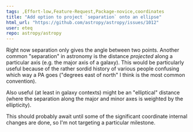 ```yaml
---
tags: ,Effort-low,Feature-Request,Package-novice,coordinates
title: "Add option to project `separation` onto an ellipse"
html_url: "https://github.com/astropy/astropy/issues/1012"
user: eteq
repo: astropy/astropy
---
```


Right now separation only gives the angle between two points.  Another common "separation" in astronomy is the distance _projected_ along a particular axis (e.g. the major axis of a galaxy).  This would be particularly useful because of the rather sordid history of various people confusing which way a PA goes ("degrees east of north" I think is the most common convention).

Also useful (at least in galaxy contexts) might be an "elliptical" distance  (where the separation along the major and minor axes is weighted by the ellipticity).

This should probably await until some of the significant coordinate internal changes are done, so I'm not targeting a particular milestone.
